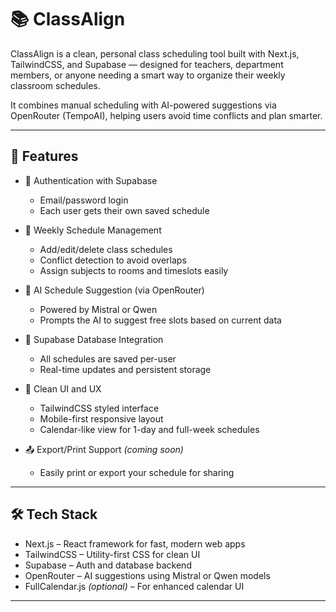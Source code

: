 # 📚 ClassAlign

ClassAlign is a clean, personal class scheduling tool built with Next.js, TailwindCSS, and Supabase — designed for teachers, department members, or anyone needing a smart way to organize their weekly classroom schedules.

It combines manual scheduling with AI-powered suggestions via OpenRouter (TempoAI), helping users avoid time conflicts and plan smarter.

---

## 🚀 Features

- 🔐 Authentication with Supabase
  - Email/password login
  - Each user gets their own saved schedule

- 📅 Weekly Schedule Management
  - Add/edit/delete class schedules
  - Conflict detection to avoid overlaps
  - Assign subjects to rooms and timeslots easily

- 🤖 AI Schedule Suggestion (via OpenRouter)
  - Powered by Mistral or Qwen
  - Prompts the AI to suggest free slots based on current data

- 💾 Supabase Database Integration
  - All schedules are saved per-user
  - Real-time updates and persistent storage

- 🎨 Clean UI and UX
  - TailwindCSS styled interface
  - Mobile-first responsive layout
  - Calendar-like view for 1-day and full-week schedules

- 📤 Export/Print Support *(coming soon)*
  - Easily print or export your schedule for sharing

---

## 🛠️ Tech Stack

- Next.js – React framework for fast, modern web apps
- TailwindCSS – Utility-first CSS for clean UI
- Supabase – Auth and database backend
- OpenRouter – AI suggestions using Mistral or Qwen models
- FullCalendar.js *(optional)* – For enhanced calendar UI

---
